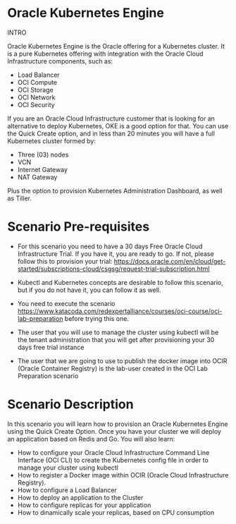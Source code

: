 # Oracle Kubernetes Engine
INTRO

Oracle Kubernetes Engine is the Oracle offering for a Kubernetes cluster. It is a pure Kubernetes offering with integration with the Oracle Cloud Infrastructure 
components, such as:

- Load Balancer
- OCI Compute
- OCI Storage
- OCI Network
- OCI Security

If you are an Oracle Cloud Infrastructure customer that is looking for an alternative to deploy Kubernetes, OKE is a good option for that. You can use the 
Quick Create option, and in less than 20 minutes you will have a full Kubernetes cluster formed by:

- Three (03) nodes
- VCN
- Internet Gateway
- NAT Gateway

Plus the option to provision Kubernetes Administration Dashboard, as well as Tiller.

# Scenario Pre-requisites

- For this scenario you need to have a 30 days Free Oracle Cloud Infrastructure Trial. If you have it, you are ready to go. If not, please follow this
to provision your trial: https://docs.oracle.com/en/cloud/get-started/subscriptions-cloud/csgsg/request-trial-subscription.html

- Kubectl and Kubernetes concepts are desirable to follow this scenario, but if you do not have it, you can follow it as well. 

- You need to execute the scenario https://www.katacoda.com/redexpertalliance/courses/oci-course/oci-lab-preparation before trying this one.

- The user that you will use to manage the cluster using kubectl will be the tenant administration that you will get after provisioning your 30 days free
trial instance

- The user that we are going to use to publish the docker image into OCIR (Oracle Container Registry) is the lab-user created in the OCI Lab Preparation scenario


# Scenario Description

In this scenario you will learn how to provision an Oracle Kubernetes Engine using the Quick Create Option.
Once you have your cluster we will deploy an application based on Redis and Go.
You will also learn:

- How to configure your Oracle Cloud Infrastructure Command Line Interface (OCI CLI) to create the Kubernetes config file in order to manage your cluster 
using kubectl
- How to register a Docker image within OCIR (Oracle Cloud Infrastructure Registry).
- How to configure a Load Balancer 
- How to deploy an application to the Cluster
- How to configure replicas for your application
- How to dinamically scale your replicas, based on CPU consumption
